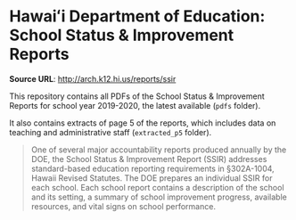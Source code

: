 # Hawaiʻi Department of Education: School Status & Improvement Reports 

**Source URL**: http://arch.k12.hi.us/reports/ssir

This repository contains all PDFs of the School Status & Improvement Reports for school year 2019-2020, the latest available (`pdfs` folder).

It also contains extracts of page 5 of the reports, which includes data on teaching and administrative staff (`extracted_p5` folder).

> One of several major accountability reports produced annually by the DOE, the School Status & Improvement Report (SSIR) addresses standard-based education reporting requirements in §302A-1004, Hawaii Revised Statutes. The DOE prepares an individual SSIR for each school. Each school report contains a description of the school and its setting, a summary of school improvement progress, available resources, and vital signs on school performance.